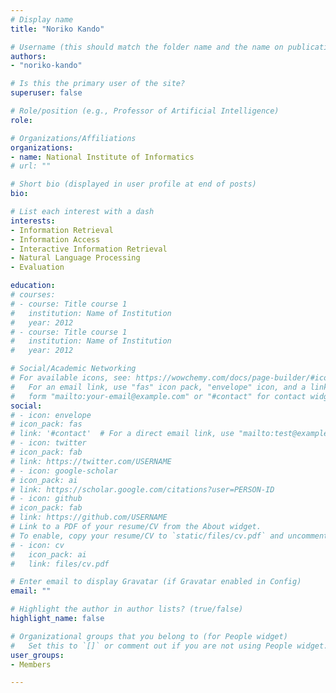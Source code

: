 ```yaml
---
# Display name
title: "Noriko Kando"

# Username (this should match the folder name and the name on publications)
authors:
- "noriko-kando"

# Is this the primary user of the site?
superuser: false

# Role/position (e.g., Professor of Artificial Intelligence)
role:

# Organizations/Affiliations
organizations:
- name: National Institute of Informatics
# url: ""

# Short bio (displayed in user profile at end of posts)
bio: 

# List each interest with a dash
interests:
- Information Retrieval
- Information Access
- Interactive Information Retrieval
- Natural Language Processing
- Evaluation

education:
# courses:
# - course: Title course 1
#   institution: Name of Institution
#   year: 2012
# - course: Title course 1
#   institution: Name of Institution
#   year: 2012

# Social/Academic Networking
# For available icons, see: https://wowchemy.com/docs/page-builder/#icons
#   For an email link, use "fas" icon pack, "envelope" icon, and a link in the
#   form "mailto:your-email@example.com" or "#contact" for contact widget.
social:
# - icon: envelope
# icon_pack: fas
# link: '#contact'  # For a direct email link, use "mailto:test@example.org".
# - icon: twitter
# icon_pack: fab
# link: https://twitter.com/USERNAME
# - icon: google-scholar
# icon_pack: ai
# link: https://scholar.google.com/citations?user=PERSON-ID
# - icon: github
# icon_pack: fab
# link: https://github.com/USERNAME
# Link to a PDF of your resume/CV from the About widget.
# To enable, copy your resume/CV to `static/files/cv.pdf` and uncomment the lines below.
# - icon: cv
#   icon_pack: ai
#   link: files/cv.pdf

# Enter email to display Gravatar (if Gravatar enabled in Config)
email: ""

# Highlight the author in author lists? (true/false)
highlight_name: false

# Organizational groups that you belong to (for People widget)
#   Set this to `[]` or comment out if you are not using People widget.
user_groups:
- Members

---
```

